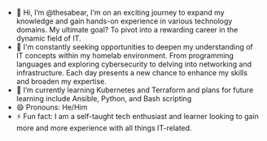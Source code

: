- 👋 Hi, I’m @thesabear,
     I'm on an exciting journey to expand my knowledge and gain hands-on experience in various technology domains. My ultimate goal? To pivot into a rewarding career in the dynamic field of IT.  
- 👀 I'm constantly seeking opportunities to deepen my understanding of IT concepts within my homelab environment.
     From programming languages and exploring cybersecurity to delving into networking and 
     infrastructure. Each day presents a new chance to enhance my skills and broaden my expertise. 
- 🌱 I’m currently learning Kubernetes and Terraform and plans for future learning include Ansible, Python, and Bash scripting
- 😄 Pronouns: He/Him
- ⚡ Fun fact: I am a self-taught tech enthusiast and learner looking to gain more and more experience with all things IT-related.

<!---
thesabear/thesabear is a ✨ special ✨ repository because its `README.md` (this file) appears on your GitHub profile.
You can click the Preview link to take a look at your changes.
--->
